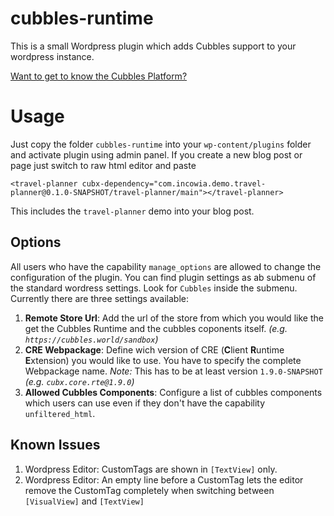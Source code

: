 # cubbles-runtime

This is a small Wordpress plugin which adds Cubbles support to your wordpress instance.

[Want to get to know the Cubbles Platform?](https://cubbles.github.io)

# Usage
Just copy the folder `cubbles-runtime` into your `wp-content/plugins` folder and activate plugin using admin panel. If you create a new blog post or page just switch to raw html editor and paste

    <travel-planner cubx-dependency="com.incowia.demo.travel-planner@0.1.0-SNAPSHOT/travel-planner/main"></travel-planner>

This includes the `travel-planner` demo into your blog post.

## Options
All users who have the capability `manage_options` are allowed to change the configuration of the plugin. You can find plugin settings as ab submenu of the standard wordress settings. Look for `Cubbles` inside the submenu.
Currently there are three settings available:

1. **Remote Store Url**: Add the url of the store from which you would like the get the Cubbles Runtime and the cubbles coponents itself. *(e.g. `https://cubbles.world/sandbox`)*
2. **CRE Webpackage**: Define wich version of CRE (**C**lient **R**untime **E**xtension) you would like to use. You have to specify the complete Webpackage name. *Note:* This has to be at least version `1.9.0-SNAPSHOT` *(e.g. `cubx.core.rte@1.9.0`)*
3. **Allowed Cubbles Components**: Configure a list of cubbles components which users can use even if they don't have the capability `unfiltered_html`.

## Known Issues

1. Wordpress Editor: CustomTags are shown in `[TextView]` only.
2. Wordpress Editor: An empty line before a CustomTag lets the editor remove the CustomTag completely when switching between `[VisualView]` and `[TextView]`  